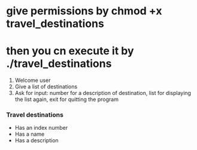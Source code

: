 # give permissions by chmod +x travel_destinations
# then you cn execute it by ./travel_destinations

1. Welcome user
2. Give a list of destinations
3. Ask for input: number for a description of destination, list for displaying the list again, exit for quitting the program

### Travel destinations
- Has an index number 
- Has a name
- Has a description 